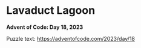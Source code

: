 # Lavaduct Lagoon

**Advent of Code: Day 18, 2023**

Puzzle text: https://adventofcode.com/2023/day/18
